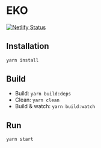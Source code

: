 # EKO

[![Netlify Status](https://api.netlify.com/api/v1/badges/a2dde827-b91c-4c09-a42b-30e55db69cad/deploy-status)](https://app.netlify.com/sites/easykoreanjargon/deploys)

## Installation

```sh
yarn install
```

## Build

- Build: `yarn build:deps`
- Clean: `yarn clean`
- Build & watch: `yarn build:watch`

## Run

```sh
yarn start
```
